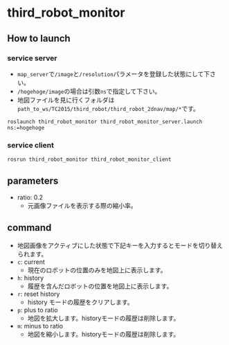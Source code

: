 # third_robot_monitor
## How to launch
### service server
- `map_server`で`/image`と`/resolution`パラメータを登録した状態にして下さい。
- `/hogehoge/image`の場合は引数`ns`で指定して下さい。
- 地図ファイルを見に行くフォルダは`path_to_ws/TC2015/third_robot/third_robot_2dnav/map/*`です。
```
roslaunch third_robot_monitor third_robot_monitor_server.launch ns:=hogehoge
```

### service client
```
rosrun third_robot_monitor third_robot_monitor_client
```

## parameters
- ratio: 0.2
  - 元画像ファイルを表示する際の縮小率。

## command
- 地図画像をアクティブにした状態で下記キーを入力するとモードを切り替えられます。
- `c`: current
  - 現在のロボットの位置のみを地図上に表示します。
- `h`: history
  - 履歴を含んだロボットの位置を地図上に表示します。
- `r`: reset history
  - history モードの履歴をクリアします。
- `p`: plus to ratio
  - 地図を拡大します。historyモードの履歴は削除します。
- `m`: minus to ratio
  - 地図を縮小します。historyモードの履歴は削除します。
